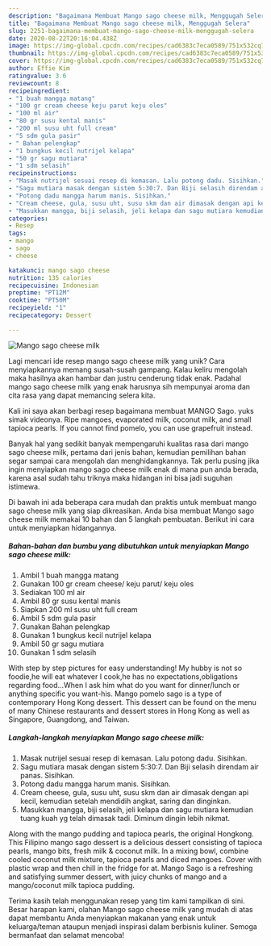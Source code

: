 ```yaml
---
description: "Bagaimana Membuat Mango sago cheese milk, Menggugah Selera"
title: "Bagaimana Membuat Mango sago cheese milk, Menggugah Selera"
slug: 2251-bagaimana-membuat-mango-sago-cheese-milk-menggugah-selera
date: 2020-08-22T20:16:04.438Z
image: https://img-global.cpcdn.com/recipes/cad6383c7eca0589/751x532cq70/mango-sago-cheese-milk-foto-resep-utama.jpg
thumbnail: https://img-global.cpcdn.com/recipes/cad6383c7eca0589/751x532cq70/mango-sago-cheese-milk-foto-resep-utama.jpg
cover: https://img-global.cpcdn.com/recipes/cad6383c7eca0589/751x532cq70/mango-sago-cheese-milk-foto-resep-utama.jpg
author: Effie Kim
ratingvalue: 3.6
reviewcount: 8
recipeingredient:
- "1 buah mangga matang"
- "100 gr cream cheese keju parut keju oles"
- "100 ml air"
- "80 gr susu kental manis"
- "200 ml susu uht full cream"
- "5 sdm gula pasir"
- " Bahan pelengkap"
- "1 bungkus kecil nutrijel kelapa"
- "50 gr sagu mutiara"
- "1 sdm selasih"
recipeinstructions:
- "Masak nutrijel sesuai resep di kemasan. Lalu potong dadu. Sisihkan."
- "Sagu mutiara masak dengan sistem 5:30:7. Dan Biji selasih direndam air panas. Sisihkan."
- "Potong dadu mangga harum manis. Sisihkan."
- "Cream cheese, gula, susu uht, susu skm dan air dimasak dengan api kecil, kemudian setelah mendidih angkat, saring dan dinginkan."
- "Masukkan mangga, biji selasih, jeli kelapa dan sagu mutiara kemudian tuang kuah yg telah dimasak tadi. Diminum dingin lebih nikmat."
categories:
- Resep
tags:
- mango
- sago
- cheese

katakunci: mango sago cheese 
nutrition: 135 calories
recipecuisine: Indonesian
preptime: "PT12M"
cooktime: "PT50M"
recipeyield: "1"
recipecategory: Dessert

---
```



![Mango sago cheese milk](https://img-global.cpcdn.com/recipes/cad6383c7eca0589/751x532cq70/mango-sago-cheese-milk-foto-resep-utama.jpg)

Lagi mencari ide resep mango sago cheese milk yang unik? Cara menyiapkannya memang susah-susah gampang. Kalau keliru mengolah maka hasilnya akan hambar dan justru cenderung tidak enak. Padahal mango sago cheese milk yang enak harusnya sih mempunyai aroma dan cita rasa yang dapat memancing selera kita.

Kali ini saya akan berbagi resep bagaimana membuat MANGO Sago. yuks simak videonya. Ripe mangoes, evaporated milk, coconut milk, and small tapioca pearls. If you cannot find pomelo, you can use grapefruit instead.

Banyak hal yang sedikit banyak mempengaruhi kualitas rasa dari mango sago cheese milk, pertama dari jenis bahan, kemudian pemilihan bahan segar sampai cara mengolah dan menghidangkannya. Tak perlu pusing jika ingin menyiapkan mango sago cheese milk enak di mana pun anda berada, karena asal sudah tahu triknya maka hidangan ini bisa jadi suguhan istimewa.


Di bawah ini ada beberapa cara mudah dan praktis untuk membuat mango sago cheese milk yang siap dikreasikan. Anda bisa membuat Mango sago cheese milk memakai 10 bahan dan 5 langkah pembuatan. Berikut ini cara untuk menyiapkan hidangannya.

<!--inarticleads1-->

##### Bahan-bahan dan bumbu yang dibutuhkan untuk menyiapkan Mango sago cheese milk:

1. Ambil 1 buah mangga matang
1. Gunakan 100 gr cream cheese/ keju parut/ keju oles
1. Sediakan 100 ml air
1. Ambil 80 gr susu kental manis
1. Siapkan 200 ml susu uht full cream
1. Ambil 5 sdm gula pasir
1. Gunakan  Bahan pelengkap
1. Gunakan 1 bungkus kecil nutrijel kelapa
1. Ambil 50 gr sagu mutiara
1. Gunakan 1 sdm selasih


With step by step pictures for easy understanding! My hubby is not so foodie,he will eat whatever I cook,he has no expectations,obligations regarding food…When I ask him what do you want for dinner/lunch or anything specific you want-his. Mango pomelo sago is a type of contemporary Hong Kong dessert. This dessert can be found on the menu of many Chinese restaurants and dessert stores in Hong Kong as well as Singapore, Guangdong, and Taiwan. 

<!--inarticleads2-->

##### Langkah-langkah menyiapkan Mango sago cheese milk:

1. Masak nutrijel sesuai resep di kemasan. Lalu potong dadu. Sisihkan.
1. Sagu mutiara masak dengan sistem 5:30:7. Dan Biji selasih direndam air panas. Sisihkan.
1. Potong dadu mangga harum manis. Sisihkan.
1. Cream cheese, gula, susu uht, susu skm dan air dimasak dengan api kecil, kemudian setelah mendidih angkat, saring dan dinginkan.
1. Masukkan mangga, biji selasih, jeli kelapa dan sagu mutiara kemudian tuang kuah yg telah dimasak tadi. Diminum dingin lebih nikmat.


Along with the mango pudding and tapioca pearls, the original Hongkong. This Filipino mango sago dessert is a delicious dessert consisting of tapioca pearls, mango bits, fresh milk &amp; coconut milk. In a mixing bowl, combine cooled coconut milk mixture, tapioca pearls and diced mangoes. Cover with plastic wrap and then chill in the fridge for at. Mango Sago is a refreshing and satisfying summer dessert, with juicy chunks of mango and a mango/coconut milk tapioca pudding. 

Terima kasih telah menggunakan resep yang tim kami tampilkan di sini. Besar harapan kami, olahan Mango sago cheese milk yang mudah di atas dapat membantu Anda menyiapkan makanan yang enak untuk keluarga/teman ataupun menjadi inspirasi dalam berbisnis kuliner. Semoga bermanfaat dan selamat mencoba!
